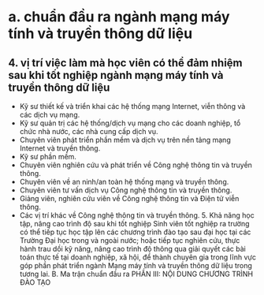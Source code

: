 # a. chuẩn đầu ra ngành mạng máy tính và truyền thông dữ liệu
## 4. vị trí việc làm mà học viên có thể đảm nhiệm sau khi tốt nghiệp ngành mạng máy tính và truyền thông dữ liệu
-   Kỹ sư thiết kế và triển khai các hệ thống mạng Internet, viễn thông và các dịch vụ mạng.
-   Kỹ sư quản trị các hệ thống/dịch vụ mạng cho các doanh nghiệp, tổ chức nhà nước, các nhà cung cấp dịch vụ.
-   Chuyên viên phát triển phần mềm và dịch vụ trên nền tảng mạng Internet và truyền thông.
-   Kỹ sư phần mềm.
-   Chuyên viên nghiên cứu và phát triển về Công nghệ thông tin và truyền thông.
-   Chuyên viên về an ninh/an toàn hệ thống mạng và truyền thông.
-   Chuyên viên tư vấn dịch vụ Công nghệ thông tin và truyền thông.
-   Giảng viên, nghiên cứu viên về Công nghệ thông tin và Điện tử viễn thông.
-   Các vị trí khác về Công nghệ thông tin và truyền thông. 5. Khả năng học tập, nâng cao trình độ sau khi tốt nghiệp Sinh viên tốt nghiệp ra trường có thể tiếp tục học tập lên các chương trình đào tạo sau đại học tại các Trường Đại học trong và ngoài nước; hoặc tiếp tục nghiên cứu, thực hành trau dồi kỹ năng, nâng cao trình độ thông qua giải quyết các bài toán thực tế tại doanh nghiệp, xã hội, để thành chuyên gia trong lĩnh vực góp phần phát triển ngành Mạng máy tính và truyền thông dữ liệu trong tương lai. B. Ma trận chuẩn đầu ra
PHẦN III: NỘI DUNG CHƯƠNG TRÌNH ĐÀO TẠO
